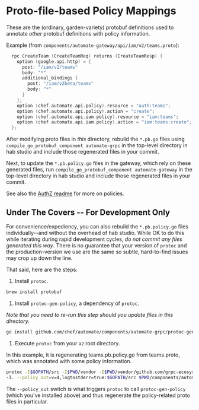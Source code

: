 # Proto-file-based Policy Mappings

These are the (ordinary, garden-variety) protobuf definitions used
to annotate _other_ protobuf definitions with policy information.

Example (from `components/automate-gateway/api/iam/v2/teams.proto`):

```go
  rpc CreateTeam (CreateTeamReq) returns (CreateTeamResp) {
    option (google.api.http) = {
      post: "/iam/v2/teams"
      body: "*"
      additional_bindings {
        post: "/iam/v2beta/teams"
        body: "*"
      }
    };
    option (chef.automate.api.policy).resource = "auth:teams";
    option (chef.automate.api.policy).action = "create";
    option (chef.automate.api.iam.policy).resource = "iam:teams";
    option (chef.automate.api.iam.policy).action = "iam:teams:create";
  };
```

After modifying proto files in *this* directory, rebuild the `*.pb.go` files
using `compile_go_protobuf_component automate-grpc` in the top-level directory in hab studio
and include those regenerated files in your commit.

Next, to update the `*.pb.policy.go` files in the gateway, which rely on these generated files,
run `compile_go_protobuf_component automate-gateway` in the top-level directory in hab studio
and include those regenerated files in your commit.

See also the [AuthZ readme](../../authz-service/README.md) for more on policies.

## Under The Covers -- For Development Only

For convenience/expediency, you can also rebuild the `*.pb.policy.go` files
individually--and without the overhead of hab studio.
While OK to do this while iterating during rapid development cycles,
_do not commit any files generated this way_. There is no guarantee that your
version of `protoc` and the production-version we use are the same
so subtle, hard-to-find issues may crop up down the line.

That said, here are the steps:

1. Install `protoc`.

```bash
brew install protobuf
```

1. Install `protoc-gen-policy`, a dependency of `protoc`.

_Note that you need to re-run this step should you update files in this directory._

```bash
go install github.com/chef/automate/components/automate-grpc/protoc-gen-policy
```

1. Execute `protoc` from your `a2` root directory.

In this example, it is regenerating
teams.pb.policy.go from teams.proto, which was annotated with some policy information.

```bash
protoc -I$GOPATH/src -I$PWD/vendor -I$PWD/vendor/github.com/grpc-ecosystem/grpc-gateway/third_party/googleapis \
-I. --policy_out=v=4,logtostderr=true:$GOPATH/src $PWD/components/automate-gateway/api/iam/v2/teams.proto`
```

The `--policy_out` switch is what triggers `protoc` to call `protoc-gen-policy`
(which you've installed above)
and thus regenerate the policy-related proto files in particular.

